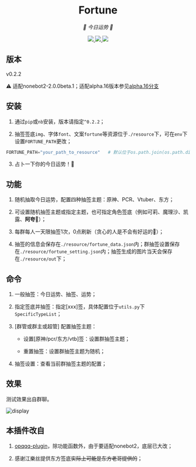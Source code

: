 <div align="center">

# Fortune

<!-- prettier-ignore-start -->
<!-- markdownlint-disable-next-line MD036 -->
_🙏 今日运势 🙏_
<!-- prettier-ignore-end -->

</div>
<p align="center">
  
  <a href="https://github.com/KafCoppelia/nonebot_plugin_fortune/blob/main/LICENSEE">
    <img src="https://img.shields.io/badge/license-MIT-informational">
  </a>
  
  <a href="https://github.com/nonebot/nonebot2">
    <img src="https://img.shields.io/badge/nonebot2-2.0.0beta.1-green">
  </a>
  
  <a href="">
    <img src="https://img.shields.io/badge/release-v0.2.2-orange">
  </a>
  
</p>

</p>

## 版本

v0.2.2

⚠ 适配nonebot2-2.0.0beta.1；适配alpha.16版本参见[alpha.16分支](https://github.com/KafCoppelia/nonebot_plugin_fortune/tree/alpha.16)

## 安装

1. 通过`pip`或`nb`安装，版本请指定`^0.2.2`；

2. 抽签签底`img`、字体`font`、文案`fortune`等资源位于`./resource`下，可在`env`下设置`FORTUNE_PATH`更改；

```python
FORTUNE_PATH="your_path_to_resource"   # 默认位于os.path.join(os.path.dirname(__file__), "resource")，具体查看data_source.py
```

3. 占卜一下你的今日运势！🎉

## 功能

1. 随机抽取今日运势，配置四种抽签主题：原神、PCR、Vtuber、东方；

2. 可设置随机抽签主题或指定主题，也可指定角色签底（例如可莉、魔理沙、凯露、**阿夸**🥰）；

3. 每群每人一天限抽签1次，0点刷新（贪心的人是不会有好运的🤗）；

4. 抽签的信息会保存在`./resource/fortune_data.json`内；群抽签设置保存在`./resource/fortune_setting.json`内；抽签生成的图片当天会保存在`./resource/out`下；

## 命令

1. 一般抽签：今日运势、抽签、运势；

2. 指定签底并抽签：指定[xxx]签，具体配置位于`utils.py`下`SpecificTypeList`；

3. [群管或群主或超管] 配置抽签主题：
    - 设置[原神/pcr/东方/vtb]签：设置群抽签主题；

    - 重置抽签：设置群抽签主题为随机；

4. 抽签设置：查看当前群抽签主题的配置；

## 效果

测试效果出自群聊。

![display](./display.jpg)

## 本插件改自

1. [opqqq-plugin](https://github.com/opq-osc/opqqq-plugin)，除功能函数外，由于要适配nonebot2，底层已大改；

2. 感谢江樂丝提供东方签底~~实际上可能是东方老哥提供的~~；